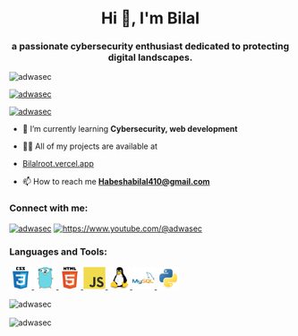 <h1 align="center">Hi 👋, I'm Bilal</h1>
<h3 align="center">a passionate cybersecurity enthusiast dedicated to protecting digital landscapes.</h3>

<p align="left"> <img src="https://komarev.com/ghpvc/?username=adwasec&label=Profile%20views&color=0e75b6&style=flat" alt="adwasec" /> </p>

<p align="left"> <a href="https://github.com/ryo-ma/github-profile-trophy"><img src="https://github-profile-trophy.vercel.app/?username=adwasec" alt="adwasec" /></a> </p>

<p align="left"> <a href="https://twitter.com/adwasec" target="blank"><img src="https://img.shields.io/twitter/follow/adwasec?logo=twitter&style=for-the-badge" alt="adwasec" /></a> </p>

- 🌱 I’m currently learning **Cybersecurity, web development**

- 👨‍💻 All of my projects are available at
- <a href="bilalroot.vercel.app">Bilalroot.vercel.app </a>

- 📫 How to reach me **Habeshabilal410@gmail.com**

<h3 align="left">Connect with me:</h3>
<p align="left">
<a href="https://twitter.com/adwasec" target="blank"><img align="center" src="https://raw.githubusercontent.com/rahuldkjain/github-profile-readme-generator/master/src/images/icons/Social/twitter.svg" alt="adwasec" height="30" width="40" /></a>
<a href="https://www.youtube.com/@adwasec" target="blank"><img align="center" src="https://raw.githubusercontent.com/rahuldkjain/github-profile-readme-generator/master/src/images/icons/Social/youtube.svg" alt="https://www.youtube.com/@adwasec" height="30" width="40" /></a>
</p>

<h3 align="left">Languages and Tools:</h3>
<p align="left"> <a href="https://www.w3schools.com/css/" target="_blank" rel="noreferrer"> <img src="https://raw.githubusercontent.com/devicons/devicon/master/icons/css3/css3-original-wordmark.svg" alt="css3" width="40" height="40"/> </a> <a href="https://golang.org" target="_blank" rel="noreferrer"> <img src="https://raw.githubusercontent.com/devicons/devicon/master/icons/go/go-original.svg" alt="go" width="40" height="40"/> </a> <a href="https://www.w3.org/html/" target="_blank" rel="noreferrer"> <img src="https://raw.githubusercontent.com/devicons/devicon/master/icons/html5/html5-original-wordmark.svg" alt="html5" width="40" height="40"/> </a> <a href="https://developer.mozilla.org/en-US/docs/Web/JavaScript" target="_blank" rel="noreferrer"> <img src="https://raw.githubusercontent.com/devicons/devicon/master/icons/javascript/javascript-original.svg" alt="javascript" width="40" height="40"/> </a> <a href="https://www.linux.org/" target="_blank" rel="noreferrer"> <img src="https://raw.githubusercontent.com/devicons/devicon/master/icons/linux/linux-original.svg" alt="linux" width="40" height="40"/> </a> <a href="https://www.mysql.com/" target="_blank" rel="noreferrer"> <img src="https://raw.githubusercontent.com/devicons/devicon/master/icons/mysql/mysql-original-wordmark.svg" alt="mysql" width="40" height="40"/> </a> <a href="https://www.python.org" target="_blank" rel="noreferrer"> <img src="https://raw.githubusercontent.com/devicons/devicon/master/icons/python/python-original.svg" alt="python" width="40" height="40"/> </a> </p>

<p><img align="center" src="https://github-readme-stats.vercel.app/api/top-langs?username=adwasec&show_icons=true&locale=en&layout=compact" alt="adwasec" /></p>

<p><img align="center" src="https://github-readme-streak-stats.herokuapp.com/?user=adwasec&" alt="adwasec" /></p>

